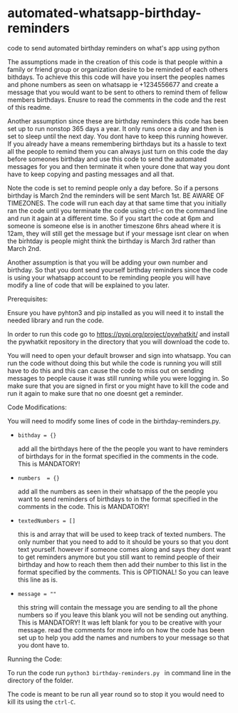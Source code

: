 # automated-whatsapp-birthday-reminders
code to send automated birthday reminders on what's app using python

The assumptions made in the creation of this code is that people within a family or friend group or organization desire to be reminded of each others bithdays. To achieve this this code will have you insert the peoples names and phone numbers as seen on whatsapp ie +1234556677 and create a message that you would want to be sent to others to remind them of fellow members birthdays. Enusre to read the comments in the code and the rest of this readme. 

Another assumption since these are birthday reminders this code has been set up to run nonstop 365 days a year. It only runs once a day and then is set to sleep until the next day.
You dont have to keep this running however. If you already have a means remembering birthdays but its a hassle to text all the people to remind them you can always just turn on this code the day before someones birthday and use this code to send the automated messages for you and then terminate it when youre done that way you dont have to keep copying and pasting messages and all that.

Note the code is set to remind people only a day before. So if a persons birthday is March 2nd the reminders will be sent March 1st. BE AWARE OF TIMEZONES. The code will run each day at that same time that you initially ran the code until you terminate the code using ctrl-c on the command line and run it again at a different time. So if you start the code at 6pm and someone is someone else is in another timeszone 6hrs ahead where it is 12am, they will still get the message but if your message isnt clear on when the birhtday is people might think the birthday is March 3rd rather than March 2nd.

Another assumption is that you will be adding your own number and birthday. So that you dont send yourself birthday reminders since the code is using your whatsapp account to be reminding people you will have modify a line of code that will be explained to you later.

Prerequisites:

Ensure you have pyhton3 and pip installed as you will need it to install the needed library and run the code.

In order to run this code go to https://pypi.org/project/pywhatkit/ and install the pywhatkit repository in the directory that you will download the code to.

You will need to open your default browser and sign into whatsapp. You can run the code without doing this but while the code is running you will still have to do this and this can cause the code to miss out on sending messages to people cause it was still running while you were logging in. So make sure that you are signed in first or you might have to kill the code and run it again to make sure that no one doesnt get a reminder.

Code Modifications: 

You will need to modify some lines of code in the birthday-reminders.py.

- ```bithday = {} ```

  add all the birthdays here of the the people you want to have reminders of birthdays for in the format specified in the comments in the code. This is MANDATORY!
  
- ``` numbers  = {} ```

  add all the numbers as seen in their whatsapp of the the people you want to send reminders of birthdays to in the format specified in the comments in the code. This is MANDATORY!
  
- ```textedNumbers = []```

  this is and array that will be used to keep track of texted numbers. The only number that you need to add to it should be yours so that you dont text yourself. however if someone comes along and says they dont want to get reminders anymore but you still want to remind people of their birthday and how to reach them then add their number to this list in the format specified by the comments. This is OPTIONAL! So you can leave this line as is.

- ```message = ""```

  this string will contain the message you are sending to all the phone numbers so if you leave this blank you will not be sending out anything. This is MANDATORY! It was left blank for you to be creative with your message. read the comments for more info on how the code has been set up to help you add the names and numbers to your message so that you dont have to.
  
Running the Code:

To run the code run ```python3 birthday-reminders.py ``` in command line in the directory of the folder.

The code is meant to be run all year round so to stop it you would need to kill its using the ```ctrl-C```.
